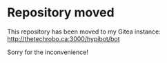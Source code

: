 # Repository moved
This repository has been moved to my Gitea instance: http://thetechrobo.ca:3000/hypibot/bot

Sorry for the inconvenience!
